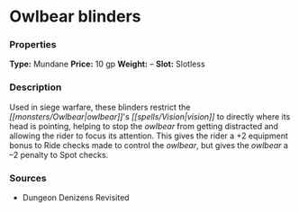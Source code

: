 ﻿---
Title: "Owlbear blinders"
Type: "Mundane"
Price: "10 gp"
Weight: "–"
Slot: "Slotless"
Description: |
  "Used in siege warfare, these blinders restrict the owlbear's vision to directly where its head is pointing, helping to stop the owlbear from getting distracted and allowing the rider to focus its attention. This gives the rider a +2 equipment bonus to Ride checks made to control the owlbear, but gives the owlbear a –2 penalty to Spot checks."
Sources: "['Dungeon Denizens Revisited']"
---

# Owlbear blinders

### Properties

**Type:** Mundane **Price:** 10 gp **Weight:** – **Slot:** Slotless

### Description

Used in siege warfare, these blinders restrict the _[[monsters/Owlbear|owlbear]]_'s _[[spells/Vision|vision]]_ to directly where its head is pointing, helping to stop the _owlbear_ from getting distracted and allowing the rider to focus its attention. This gives the rider a +2 equipment bonus to Ride checks made to control the _owlbear_, but gives the _owlbear_ a –2 penalty to Spot checks.

### Sources

* Dungeon Denizens Revisited